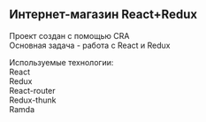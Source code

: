## Интернет-магазин React+Redux
Проект создан с помощью CRA  
Основная задача - работа с React и Redux  

Используемые технологии:  
React  
Redux  
React-router  
Redux-thunk  
Ramda
